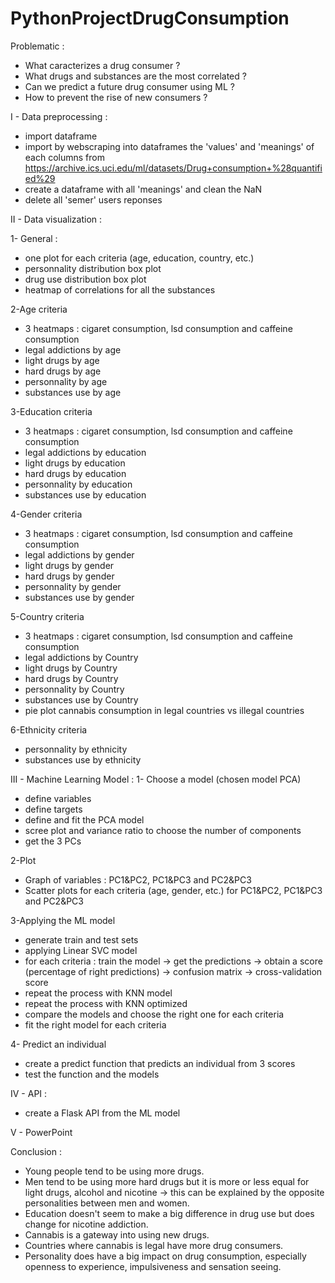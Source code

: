 # PythonProjectDrugConsumption

Problematic :
- What caracterizes a drug consumer ?
- What drugs and substances are the most correlated ?
- Can we predict a future drug consumer using ML ?
- How to prevent the rise of new consumers ?

I - Data preprocessing :
- import dataframe
- import by webscraping into dataframes the 'values' and 'meanings' of each columns from https://archive.ics.uci.edu/ml/datasets/Drug+consumption+%28quantified%29
- create a dataframe with all 'meanings' and clean the NaN
- delete all 'semer' users reponses

II - Data visualization :

1- General : 
- one plot for each criteria (age, education, country, etc.)
- personnality distribution box plot
- drug use distribution box plot
- heatmap of correlations for all the substances

2-Age criteria
- 3 heatmaps : cigaret consumption, lsd consumption and caffeine consumption
- legal addictions by age
- light drugs by age
- hard drugs by age
- personnality by age
- substances use by age

3-Education criteria
- 3 heatmaps : cigaret consumption, lsd consumption and caffeine consumption
- legal addictions by education
- light drugs by education
- hard drugs by education
- personnality by education
- substances use by education

4-Gender criteria
- 3 heatmaps : cigaret consumption, lsd consumption and caffeine consumption
- legal addictions by gender
- light drugs by gender
- hard drugs by gender
- personnality by gender
- substances use by gender

5-Country criteria
- 3 heatmaps : cigaret consumption, lsd consumption and caffeine consumption
- legal addictions by Country
- light drugs by Country
- hard drugs by Country
- personnality by Country
- substances use by Country
- pie plot cannabis consumption in legal countries vs illegal countries

6-Ethnicity criteria
- personnality by ethnicity
- substances use by ethnicity

III - Machine Learning Model :
1- Choose a model (chosen model PCA)
- define variables
- define targets
- define and fit the PCA model
- scree plot and variance ratio to choose the number of components
- get the 3 PCs

2-Plot
- Graph of variables : PC1&PC2, PC1&PC3 and PC2&PC3
- Scatter plots for each criteria (age, gender, etc.) for PC1&PC2, PC1&PC3 and PC2&PC3

3-Applying the ML model
- generate train and test sets
- applying Linear SVC model
- for each criteria : train the model -> get the predictions -> obtain a score (percentage of right predictions) -> confusion matrix -> cross-validation score
- repeat the process with KNN model
- repeat the process with KNN optimized
- compare the models and choose the right one for each criteria
- fit the right model for each criteria

4- Predict an individual
- create a predict function that predicts an individual from 3 scores
- test the function and the models

IV - API :
- create a Flask API from the ML model

V - PowerPoint

Conclusion :
- Young people tend to be using more drugs.
- Men tend to be using more hard drugs but it is more or less equal for light drugs, alcohol and nicotine -> this can be explained by the opposite personalities between men and women.
- Education doesn't seem to make a big difference in drug use but does change for nicotine addiction.
- Cannabis is a gateway into using new drugs.
- Countries where cannabis is legal have more drug consumers.
- Personality does have a big impact on drug consumption, especially openness to experience, impulsiveness and sensation seeing.
